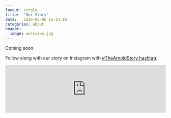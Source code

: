 ```yaml
---
layout: single
title:  "Our Story"
date:   2016-05-06 15:14:10
categories: about
header:
  image: wormsloe.jpg
---
```


Coming soon.

Follow along with our story on Instagram with [#TheArnoldStory hashtag](https://www.instagram.com/explore/tags/thearnoldstory/).

<script src="http://snapwidget.com/js/snapwidget.js"></script>
<iframe src="http://snapwidget.com/in/?h=dGhlYXJub2xkc3Rvcnl8aW58MTI1fDN8M3x8bm98NXxub25lfG9uU3RhcnR8eWVzfHllcw==&ve=100516" title="Instagram Widget" class="snapwidget-widget" allowTransparency="true" frameborder="0" scrolling="no" style="border:none; overflow:hidden; width:100%;"></iframe>
